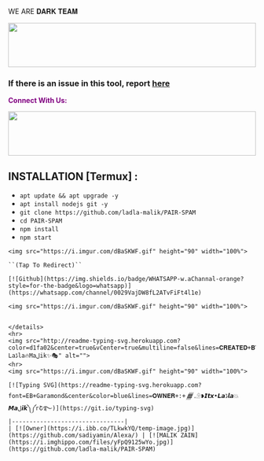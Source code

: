 WE ARE 𝐃𝐀𝐑𝐊 𝐓𝐄𝐀𝐌

<img src="https://i.imgur.com/dBaSKWF.gif" height="90" width="100%">

### If there is an issue in this tool, report [here](https://api.whatsapp.com/send?phone=923435611415&text=𒁂𓄂❥𝙄𝙩𝙭•𝙇𝙖ڈ𝙡𝙖💥𝙈𝙖ل𝙞𝙠༽༼гՇ࿐/I_Picker/issues)

<p style="color:purple"><b>Connect With Us:</b></p>

<img src="https://i.imgur.com/dBaSKWF.gif" height="90" width="100%">
 
 ## INSTALLATION [Termux] :

* `apt update && apt upgrade -y`
* `apt install nodejs git -y`
* `git clone https://github.com/ladla-malik/PAIR-SPAM`
* `cd PAIR-SPAM`
* `npm install`
* `npm start`
```
<img src="https://i.imgur.com/dBaSKWF.gif" height="90" width="100%">
 
``(Tap To Redirect)``

[![Github](https://img.shields.io/badge/WHATSAPP-w.aChannal-orange?style=for-the-badge&logo=whatsapp)](https://whatsapp.com/channel/0029VajDW8fL2ATvFiFt4l1e)

<img src="https://i.imgur.com/dBaSKWF.gif" height="90" width="100%">


</details>
<hr>
<img src="http://readme-typing-svg.herokuapp.com?color=d1fa02&center=true&vCenter=true&multiline=false&lines=𝐂𝐑𝐄𝐀𝐓𝐄𝐃+𝐁𝐘+👑Laڈla🔥Maلik✨🎭" alt="">
<hr>
<img src="https://i.imgur.com/dBaSKWF.gif" height="90" width="100%">

[![Typing SVG](https://readme-typing-svg.herokuapp.com?font=EB+Garamond&center&color=blue&lines=𝐎𝐖𝐍𝐄𝐑+:+𒁂𓄂❥𝙄𝙩𝙭•𝙇𝙖ڈ𝙡𝙖💥𝙈𝙖ل𝙞𝙠༽༼гՇ࿐)](https://git.io/typing-svg)              
|--------------------------------|
| [![Owner](https://i.ibb.co/TLkwkYQ/temp-image.jpg)](https://github.com/sadiyamin/Alexa/) | [![MALIK ZAIN](https://i.imghippo.com/files/yFpQ9125wYo.jpg)](https://github.com/ladla-malik/PAIR-SPAM)